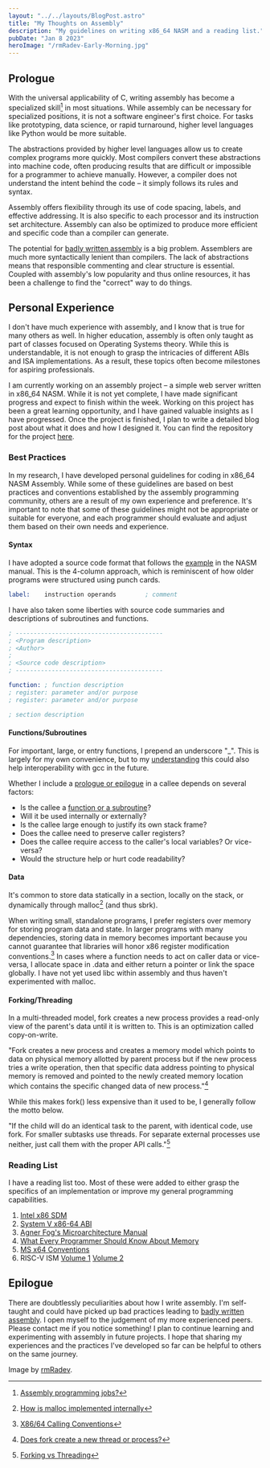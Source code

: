 ```yaml
---
layout: "../../layouts/BlogPost.astro"
title: "My Thoughts on Assembly"
description: "My guidelines on writing x86_64 NASM and a reading list."
pubDate: "Jan 8 2023"
heroImage: "/rmRadev-Early-Morning.jpg"
---
```


## Prologue

With the universal applicability of C, writing assembly has become a specialized skill[^5] in most situations. While assembly can be necessary for specialized positions, it is not a software engineer's first choice. For tasks like prototyping, data science, or rapid turnaround, higher level languages like Python would be more suitable.

The abstractions provided by higher level languages allow us to create complex programs more quickly. Most compilers convert these abstractions into machine code, often producing results that are difficult or impossible for a programmer to achieve manually. However, a compiler does not understand the intent behind the code – it simply follows its rules and syntax.

Assembly offers flexibility through its use of code spacing, labels, and effective addressing. It is also specific to each processor and its instruction set architecture. Assembly can also be optimized to produce more efficient and specific code than a compiler can generate.

The potential for <u>badly written assembly</u> is a big problem. Assemblers are much more syntactically lenient than compilers. The lack of abstractions means that responsible commenting and clear structure is essential. Coupled with assembly's low popularity and thus online resources, it has been a challenge to find the "correct" way to do things.

## Personal Experience

I don't have much experience with assembly, and I know that is true for many others as well. In higher education, assembly is often only taught as part of classes focused on Operating Systems theory. While this is understandable, it is not enough to grasp the intricacies of different ABIs and ISA implementations. As a result, these topics often become milestones for aspiring professionals.

I am currently working on an assembly project – a simple web server written in x86_64 NASM. While it is not yet complete, I have made significant progress and expect to finish within the week. Working on this project has been a great learning opportunity, and I have gained valuable insights as I have progressed. Once the project is finished, I plan to write a detailed blog post about what it does and how I designed it. You can find the repository for the project [here](https://github.com/igoforth/asmserv). 

### Best Practices
In my research, I have developed personal guidelines for coding in x86_64 NASM Assembly. While some of these guidelines are based on best practices and conventions established by the assembly programming community, others are a result of my own experience and preference. It's important to note that some of these guidelines might not be appropriate or suitable for everyone, and each programmer should evaluate and adjust them based on their own needs and experience.

#### Syntax
I have adopted a source code format that follows the [example](https://www.nasm.us/doc/nasmdoc3.html#section-3.1) in the NASM manual. This is the 4-column approach, which is reminiscent of how older programs were structured using punch cards.

```nasm
label:    instruction operands        ; comment
```

I have also taken some liberties with source code summaries and descriptions of subroutines and functions.

```nasm
; -----------------------------------------
; <Program description>
; <Author>
; 
; <Source code description>
; -----------------------------------------
```

```nasm
function: ; function description
; register: parameter and/or purpose
; register: parameter and/or purpose

; section description
```

#### Functions/Subroutines
For important, large, or entry functions, I prepend an underscore "_". This is largely for my own convenience, but to my [understanding](https://stackoverflow.com/questions/41532041/naming-convention-for-labels-functions) this could also help interoperability with gcc in the future.

Whether I include a [prologue or epilogue](https://en.wikipedia.org/wiki/Function_prologue_and_epilogue) in a callee depends on several factors:
- Is the callee a [function or a subroutine](https://en.wikipedia.org/wiki/Function_(computer_programming)#Terminology)?
- Will it be used internally or externally?
- Is the callee large enough to justify its own stack frame?
- Does the callee need to preserve caller registers?
- Does the callee require access to the caller's local variables? Or vice-versa?
- Would the structure help or hurt code readability?

#### Data
It's common to store data statically in a section, locally on the stack, or dynamically through malloc[^3] (and thus sbrk).

When writing small, standalone programs, I prefer registers over memory for storing program data and state. In larger programs with many dependencies, storing data in memory becomes important because you cannot guarantee that libraries will honor x86 register modification conventions.[^4] In cases where a function needs to act on caller data or vice-versa, I allocate space in .data and either return a pointer or link the space globally. I have not yet used libc within assembly and thus haven't experimented with malloc.

#### Forking/Threading
In a multi-threaded model, fork creates a new process provides a read-only view of the parent's data until it is written to. This is an optimization called copy-on-write.

"Fork creates a new process and creates a memory model which points to data on physical memory allotted by parent process but if the new process tries a write operation, then that specific data address pointing to physical memory is removed and pointed to the newly created memory location which contains the specific changed data of new process."[^1]

While this makes fork() less expensive than it used to be, I generally follow the motto below.

"If the child will do an identical task to the parent, with identical code, use fork. For smaller subtasks use threads. For separate external processes use neither, just call them with the proper API calls."[^2]

### Reading List
I have a reading list too. Most of these were added to either grasp the specifics of an implementation or improve my general programming capabilities.
1. [Intel x86 SDM](https://cdrdv2.intel.com/v1/dl/getContent/671200)
2. [System V x86-64 ABI](https://gitlab.com/x86-psABIs/x86-64-ABI)
3. [Agner Fog's Microarchitecture Manual](https://www.agner.org/optimize/microarchitecture.pdf)
4. [What Every Programmer Should Know About Memory](https://www.akkadia.org/drepper/cpumemory.pdf)
5. [MS x64 Conventions](https://learn.microsoft.com/en-us/cpp/build/x64-calling-convention?view=msvc-170)
6. RISC-V ISM [Volume 1](https://github.com/riscv/riscv-isa-manual/releases/download/Ratified-IMAFDQC/riscv-spec-20191213.pdf) [Volume 2](https://github.com/riscv/riscv-isa-manual/releases/download/Priv-v1.12/riscv-privileged-20211203.pdf)

## Epilogue

There are doubtlessly peculiarities about how I write assembly. I'm self-taught and could have picked up bad practices leading to <u>badly written assembly</u>. I open myself to the judgement of my more experienced peers. Please contact me if you notice something! I plan to continue learning and experimenting with assembly in future projects. I hope that sharing my experiences and the practices I've developed so far can be helpful to others on the same journey.

Image by [rmRadev](https://www.deviantart.com/rmradev/art/Early-morning-934367339).

[^1]: [Does fork create a new thread or process?](https://www.quora.com/Does-fork-create-a-new-thread-or-process)
[^2]: [Forking vs Threading](https://stackoverflow.com/a/16354658)
[^3]: [How is malloc implemented internally](https://stackoverflow.com/a/3479496)
[^4]: [X86/64 Calling Conventions](https://www.cs.binghamton.edu/~tbartens/CS220_Spring_2019/lectures/L15_x86_CallingConventions.pdf)
[^5]: [Assembly programming jobs?](https://www.reddit.com/r/cscareerquestions/comments/t8wz9h/comment/hzr952e/?utm_source=share&utm_medium=web2x&context=3)